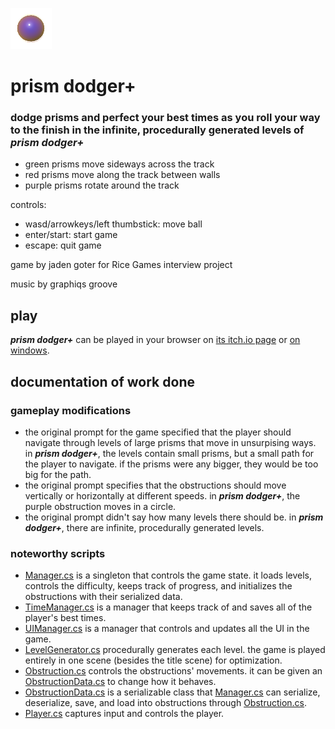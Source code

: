 ![prism dodger+ logo](Assets/Textures/Icon.png?raw=true "Title")
# prism dodger+ 
### dodge prisms and perfect your best times as you roll your way to the finish in the infinite, procedurally generated levels of ***prism dodger+***

- green prisms move sideways across the track
- red prisms move along the track between walls
- purple prisms rotate around the track

controls:
- wasd/arrowkeys/left thumbstick: move ball
- enter/start: start game
- escape: quit game

game by jaden goter for Rice Games interview project

music by graphiqs groove

## play
***prism dodger+*** can be played in your browser on [its itch.io page](https://picross.itch.io/prism-dodger-plus) or [on windows](Builds/Win/prism%20dodger%2B.zip).

## documentation of work done
### gameplay modifications
- the original prompt for the game specified that the player should navigate through levels of large prisms that move in unsurpising ways. in ***prism dodger+***, the levels contain small prisms, but a small path for the player to navigate. if the prisms were any bigger, they would be too big for the path.
- the original prompt specifies that the obstructions should move vertically or horizontally at different speeds. in ***prism dodger+***, the purple obstruction moves in a circle.
- the original prompt didn't say how many levels there should be. in ***prism dodger+***, there are infinite, procedurally generated levels.

### noteworthy scripts
- [Manager.cs](Assets/Scripts/Game%20State/Manager.cs) is a singleton that controls the game state. it loads levels, controls the difficulty, keeps track of progress, and initializes the obstructions with their serialized data.
- [TimeManager.cs](Assets/Scripts/Game%20State/TimeManager.cs) is a manager that keeps track of and saves all of the player's best times.
- [UIManager.cs](Assets/Scripts/UI/UIManager.cs) is a manager that controls and updates all the UI in the game.
- [LevelGenerator.cs](Assets/Scripts/Level/LevelGenerator.cs) procedurally generates each level. the game is played entirely in one scene (besides the title scene) for optimization.
- [Obstruction.cs](Assets/Scripts/Level/Obstruction.cs) controls the obstructions' movements. it can be given an [ObstructionData.cs](Assets/Scripts/Level/ObstructionData.cs) to change how it behaves.
- [ObstructionData.cs](Assets/Scripts/Level/ObstructionData.cs) is a serializable class that [Manager.cs](Assets/Scripts/Game%20State/Manager.cs) can serialize, deserialize, save, and load into obstructions through [Obstruction.cs](Assets/Scripts/Level/Obstruction.cs).
- [Player.cs](Assets/Scripts/Player/Player.cs) captures input and controls the player.
